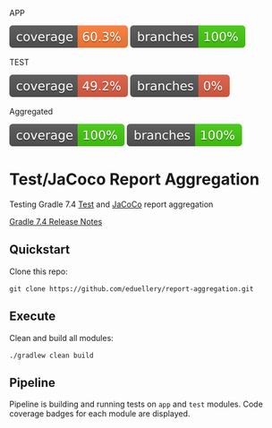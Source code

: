 APP

![Unit Coverage](.github/badges/jacoco-unit.svg)
![Unit Branches](.github/badges/branches-unit.svg)

TEST

![Component Coverage](.github/badges/jacoco-component.svg)
![Component Branches](.github/badges/branches-component.svg)

Aggregated

![Aggregated Coverage](.github/badges/jacoco-aggregated.svg)
![Aggregated Branches](.github/badges/branches-aggregated.svg)


# Test/JaCoco Report Aggregation

Testing Gradle 7.4 [Test](https://docs.gradle.org/7.4/release-notes.html#aggregation-tests) and [JaCoCo](https://docs.gradle.org/7.4/release-notes.html#aggregation-jacoco) report aggregation

[Gradle 7.4 Release Notes](https://docs.gradle.org/7.4/release-notes.html)

## Quickstart

Clone this repo:

```shell
git clone https://github.com/eduellery/report-aggregation.git
```

## Execute

Clean and build all modules:

```shell
./gradlew clean build
```

## Pipeline

Pipeline is building and running tests on `app` and `test` modules. Code coverage badges for each module are displayed.
